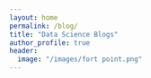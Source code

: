 ```yaml
---
layout: home
permalink: /blog/
title: "Data Science Blogs"
author_profile: true
header:
  image: "/images/fort point.png"
---
```

